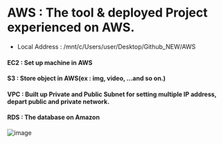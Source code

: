 # AWS : The tool & deployed Project experienced on AWS.

- Local Address : /mnt/c/Users/user/Desktop/Github_NEW/AWS

#### EC2 : Set up machine in AWS <br>

#### S3 : Store object in AWS(ex : img, video, ...and so on.)

#### VPC : Built up Private and Public Subnet for setting multiple IP address, depart public and private network.

#### RDS : The database on Amazon

![image](../data/img/AWS.jpg)
